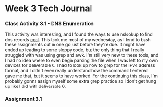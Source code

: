 # Week 3 Tech Journal



### Class Activity 3.1 - DNS Enumeration
This activity was interesting, and I found the ways to use nslookup to find dns records [cool](dns-resolver.sh). This took me most of my wednesday, as I tend to bash these assignments out in one go just before they're due. It might have ended up leading to some sloppy code, but the only thing that I really struggled with was using grep and awk. I'm still very new to these tools, and I had no idea where to even begin parsing the file when I was left to my own devices for deliverable 6. I had to look up how to grep for the IPv4 address format, and I didn't even really understand how the command I entered gave me that, but it seems to have worked. For the continuing this class, I'm probably gonna assign myself some extra grep practice so I don't get hung up like I did with deliverable 6.


### Assignment 3.1
